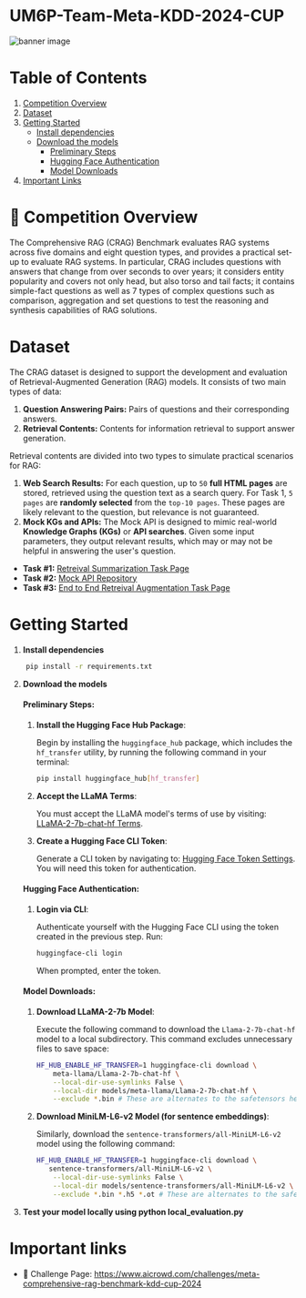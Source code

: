 # UM6P-Team-Meta-KDD-2024-CUP
![banner image](https://aicrowd-production.s3.eu-central-1.amazonaws.com/challenge_images/meta-kdd-cup-24/meta_kdd_cup_24_banner.jpg)


# Table of Contents

1. [Competition Overview](#-competition-overview)
2. [Dataset](#-dataset)
3. [Getting Started](#-getting-started)
      - [Install dependencies](-Install-dependencies)
      - [Download the models](-Download-the-models)
           - [Preliminary Steps](-####-Preliminary-Steps)
           - [Hugging Face Authentication](-####-Hugging-Face-Authentication)
           - [Model Downloads](-####-Model-Downloads)
5. [Important Links](#-important-links)


# 📖 Competition Overview
The Comprehensive RAG (CRAG) Benchmark evaluates RAG systems across five domains and eight question types, and provides a practical set-up to evaluate RAG systems. In particular, CRAG includes questions with answers that change from over seconds to over years; it considers entity popularity and covers not only head, but also torso and tail facts; it contains simple-fact questions as well as 7 types of complex questions such as comparison, aggregation and set questions to test the reasoning and synthesis capabilities of RAG solutions.

# Dataset

The CRAG dataset is designed to support the development and evaluation of Retrieval-Augmented Generation (RAG) models. It consists of two main types of data:

1. **Question Answering Pairs:** Pairs of questions and their corresponding answers.
2. **Retrieval Contents:** Contents for information retrieval to support answer generation.

Retrieval contents are divided into two types to simulate practical scenarios for RAG:

1. **Web Search Results:** For each question, up to `50` **full HTML pages** are stored, retrieved using the question text as a search query. For Task 1, `5 pages` are **randomly selected** from the `top-10 pages`. These pages are likely relevant to the question, but relevance is not guaranteed.
2. **Mock KGs and APIs:** The Mock API is designed to mimic real-world **Knowledge Graphs (KGs)** or **API searches**. Given some input parameters, they output relevant results, which may or may not be helpful in answering the user's question.

- **Task #1:** [Retreival Summarization Task Page](https://www.aicrowd.com/challenges/meta-comprehensive-rag-benchmark-kdd-cup-2024/problems/retrieval-summarization/dataset_files)
- **Task #2:** [Mock API Repository](https://gitlab.aicrowd.com/aicrowd/challenges/meta-comprehensive-rag-benchmark-kdd-cup-2024/crag-mock-api)
- **Task #3:** [End to End Retreival Augmentation Task Page](https://www.aicrowd.com/challenges/meta-comprehensive-rag-benchmark-kdd-cup-2024/problems/end-to-end-retrieval-augmented-generation)


# Getting Started

   1. **Install dependencies**
   ```bash
       pip install -r requirements.txt
   ```

   2. **Download the models**
         #### Preliminary Steps:

         1. **Install the Hugging Face Hub Package**:
            
            Begin by installing the `huggingface_hub` package, which includes the `hf_transfer` utility, by running the following command in your terminal:
         
            ```bash
            pip install huggingface_hub[hf_transfer]
            ```
         
         2. **Accept the LLaMA Terms**:
            
            You must accept the LLaMA model's terms of use by visiting: [LLaMA-2-7b-chat-hf Terms](https://huggingface.co/meta-llama/Llama-2-7b-chat-hf).
         
         3. **Create a Hugging Face CLI Token**:
            
            Generate a CLI token by navigating to: [Hugging Face Token Settings](https://huggingface.co/settings/tokens). You will need this token for authentication.
         
         #### Hugging Face Authentication:
         
         1. **Login via CLI**:
            
            Authenticate yourself with the Hugging Face CLI using the token created in the previous step. Run:
         
            ```bash
            huggingface-cli login
            ```
         
            When prompted, enter the token.
         
         #### Model Downloads:
         
         1. **Download LLaMA-2-7b Model**:
         
            Execute the following command to download the `Llama-2-7b-chat-hf` model to a local subdirectory. This command excludes unnecessary files to save space:
         
            ```bash
            HF_HUB_ENABLE_HF_TRANSFER=1 huggingface-cli download \
                meta-llama/Llama-2-7b-chat-hf \
                --local-dir-use-symlinks False \
                --local-dir models/meta-llama/Llama-2-7b-chat-hf \
                --exclude *.bin # These are alternates to the safetensors hence not needed
            ```
         
         3. **Download MiniLM-L6-v2 Model (for sentence embeddings)**:
         
            Similarly, download the `sentence-transformers/all-MiniLM-L6-v2` model using the following command:
         
            ```bash
            HF_HUB_ENABLE_HF_TRANSFER=1 huggingface-cli download \
               sentence-transformers/all-MiniLM-L6-v2 \
                --local-dir-use-symlinks False \
                --local-dir models/sentence-transformers/all-MiniLM-L6-v2 \
                --exclude *.bin *.h5 *.ot # These are alternates to the safetensors hence not needed
            ```
   4. **Test your model locally using python local_evaluation.py**




# Important links

- 💪 Challenge Page: https://www.aicrowd.com/challenges/meta-comprehensive-rag-benchmark-kdd-cup-2024

